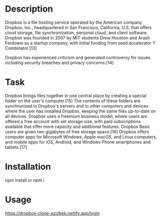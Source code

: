 # Description

Dropbox is a file hosting service operated by the American company Dropbox, Inc., headquartered in San Francisco, California, U.S. that offers cloud storage, file synchronization, personal cloud, and client software. Dropbox was founded in 2007 by MIT students Drew Houston and Arash Ferdowsi as a startup company, with initial funding from seed accelerator Y Combinator.[13]

Dropbox has experienced criticism and generated controversy for issues including security breaches and privacy concerns.[14]

# Task

Dropbox brings files together in one central place by creating a special folder on the user's computer.[15] The contents of these folders are synchronized to Dropbox's servers and to other computers and devices where the user has installed Dropbox, keeping the same files up-to-date on all devices. Dropbox uses a freemium business model, where users are offered a free account with set storage size, with paid subscriptions available that offer more capacity and additional features. Dropbox Basic users are given two gigabytes of free storage space.[16] Dropbox offers computer apps for Microsoft Windows, Apple macOS, and Linux computers, and mobile apps for iOS, Android, and Windows Phone smartphones and tablets.[17]

# Installation 

npm install or npm i

# Usage

https://dropbox-clone-azizbek.netlify.app/login


